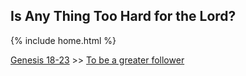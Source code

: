 ## Is Any Thing Too Hard for the Lord?

{% include home.html %}

[Genesis 18-23](https://www.churchofjesuschrist.org/study/manual/come-follow-me-for-sunday-school-old-testament-2022/08?lang=eng) >> <a href="/docs/otlessons/abrahamcovenant">To be a greater follower</a>
